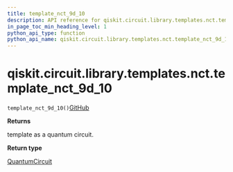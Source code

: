 ```yaml
---
title: template_nct_9d_10
description: API reference for qiskit.circuit.library.templates.nct.template_nct_9d_10
in_page_toc_min_heading_level: 1
python_api_type: function
python_api_name: qiskit.circuit.library.templates.nct.template_nct_9d_10
---
```


# qiskit.circuit.library.templates.nct.template\_nct\_9d\_10

<span id="qiskit.circuit.library.templates.nct.template_nct_9d_10" />

`template_nct_9d_10()`[GitHub](https://github.com/qiskit/qiskit/tree/stable/0.41/qiskit/circuit/library/templates/nct/template_nct_9d_10.py "view source code")

**Returns**

template as a quantum circuit.

**Return type**

[QuantumCircuit](qiskit.circuit.QuantumCircuit "qiskit.circuit.QuantumCircuit")

